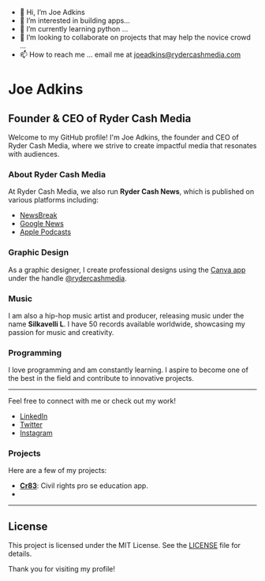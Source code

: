 - 👋 Hi, I’m Joe Adkins 
- 👀 I’m interested in building apps...
- 🌱 I’m currently learning python ...
- 💞️ I’m looking to collaborate on projects that may help the novice crowd ...
- 📫 How to reach me ... email me at joeadkins@rydercashmedia.com
# Joe Adkins

## Founder & CEO of Ryder Cash Media

Welcome to my GitHub profile! I'm Joe Adkins, the founder and CEO of Ryder Cash Media, where we strive to create impactful media that resonates with audiences.

### About Ryder Cash Media

At Ryder Cash Media, we also run **Ryder Cash News**, which is published on various platforms including:
- [NewsBreak](https://www.newsbreak.com/@c/1591073?s=01)
- [Google News](https://news.google.com)
- [Apple Podcasts](https://podcasts.apple.com)

### Graphic Design

As a graphic designer, I create professional designs using the [Canva app](https://www.canva.com) under the handle [@rydercashmedia](https://www.canva.com).

### Music

I am also a hip-hop music artist and producer, releasing music under the name **Silkavelli L**. I have 50 records available worldwide, showcasing my passion for music and creativity.

### Programming

I love programming and am constantly learning. I aspire to become one of the best in the field and contribute to innovative projects.

---

Feel free to connect with me or check out my work!

- [LinkedIn](https://www.linkedin.com/in/rydercashmedia?utm_source=share&utm_campaign=share_via&utm_content=profile&utm_medium=ios_app)
- [Twitter](https://twitter.com/rydercashnews/)
- [Instagram](https://instagram.com/rydercashmedia)

### Projects

Here are a few of my projects:

- **[Cr83](comingsoon)**: Civil rights pro se education app.
- 

---

## License

This project is licensed under the MIT License. See the [LICENSE](LICENSE) file for details.

Thank you for visiting my profile!
<!---
silkchamberlin/silkchamberlin is a ✨ special ✨ repository because its `README.md` (this file) appears on your GitHub profile.
You can click the Preview link to take a look at your changes.
--->
